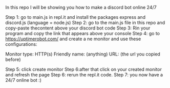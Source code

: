 In this repo I will be showing you how to make a discord bot online 24/7

Step 1: go to main.js in repl.it and install the packages express and discord.js (language = node.js)
Step 2: go to the main.js file in this repo and copy-paste thecontent above your discord bot code
Step 3: Rin your program and copy the link that appears above your console
Step 4: go to https://uptimerobot.com/ and create a ne monitor and use these configurations:

Monitor type: HTTP(s)
Friendly name: (anything)
URL: (the url you copied before)

Step 5: click create monitor
Step 6:after that click on your created monitor and refresh the page
Step 6: rerun the repl.it code.
Step 7: you now have a 24/7 online bot :)
